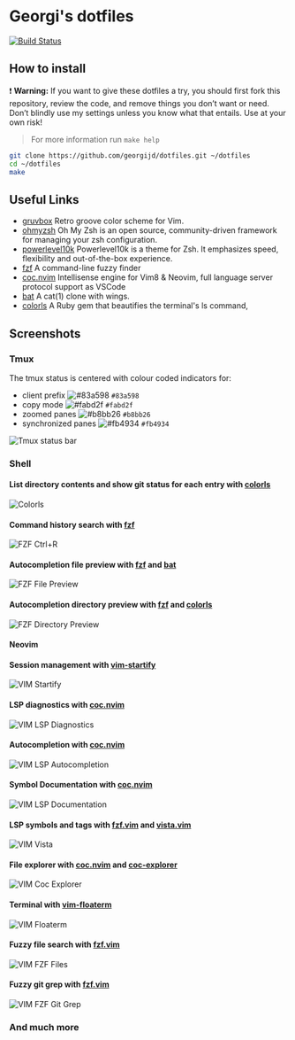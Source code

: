 # Georgi's dotfiles

[![Build Status](https://img.shields.io/travis/com/georgijd/dotfiles.svg?style=for-the-badge&logo=travis)](https://travis-ci.com/georgijd/dotfiles)

## How to install

 :exclamation: **Warning:** If you want to give these dotfiles a try, you
 should first fork this repository, review the code, and remove things you
 don’t want or need. Don’t blindly use my settings unless you know what that
 entails. Use at your own risk!

> For more information run `make help`

```bash
git clone https://github.com/georgijd/dotfiles.git ~/dotfiles
cd ~/dotfiles
make
```

## Useful Links

* [gruvbox] Retro groove color scheme for Vim.
* [ohmyzsh] Oh My Zsh is an open source, community-driven
framework for managing your zsh configuration.
* [powerlevel10k] Powerlevel10k is a theme for Zsh. It emphasizes speed,
flexibility and out-of-the-box experience.
* [fzf] A command-line fuzzy finder
* [coc.nvim] Intellisense engine for Vim8 & Neovim, full language server
protocol support as VSCode
* [bat] A cat(1) clone with wings.
* [colorls] A Ruby gem that beautifies the terminal's ls command,

## Screenshots

### Tmux

The tmux status is centered with colour coded indicators for:

* client prefix ![#83a598](https://via.placeholder.com/15/83a598?text=+) `#83a598`
* copy mode ![#fabd2f](https://via.placeholder.com/15/fabd2f?text=+) `#fabd2f`
* zoomed panes ![#b8bb26](https://via.placeholder.com/15/b8bb26?text=+) `#b8bb26`
* synchronized panes ![#fb4934](https://via.placeholder.com/15/fb4934?text=+) `#fb4934`

![Tmux status bar](screenshots/tmux-status-bar.png)

### Shell

#### List directory contents and show git status for each entry with [colorls]

![Colorls](screenshots/colors-with-git-status.png)

#### Command history search with [fzf]

![FZF Ctrl+R](screenshots/fzf-ctrl-r.png)

#### Autocompletion file preview with [fzf] and [bat]

![FZF File Preview](screenshots/fzf-tab-file-preview.png)

#### Autocompletion directory preview with [fzf] and [colorls]

![FZF Directory Preview](screenshots/fzf-tab-directory-preview.png)

#### Neovim

#### Session management with [vim-startify]

![VIM Startify](screenshots/vim-startify.png)

#### LSP diagnostics with [coc.nvim]

![VIM LSP Diagnostics](screenshots/vim-cocnvim-diagnostics.png)

#### Autocompletion with [coc.nvim]

![VIM LSP Autocompletion](screenshots/vim-cocnvim-autocompletion-with-docs.png)

#### Symbol Documentation with [coc.nvim]

![VIM LSP Documentation](screenshots/vim-cocnvim-hover-doc.png)

#### LSP symbols and tags with [fzf.vim] and [vista.vim]

![VIM Vista](screenshots/vim-vista.png)

#### File explorer with [coc.nvim] and [coc-explorer]

![VIM Coc Explorer](screenshots/vim-coc-explorer.png)

#### Terminal with [vim-floaterm]

![VIM Floaterm](screenshots/vim-floaterm.png)

#### Fuzzy file search with [fzf.vim]

![VIM FZF Files](screenshots/vim-fzf-files.png)

#### Fuzzy git grep with [fzf.vim]

![VIM FZF Git Grep](screenshots/vim-fzf-git-grep.png)

### And much more

[bat]: https://github.com/sharkdp/bat "Bat"
[coc-explorer]: https://github.com/weirongxu/coc-explorer "Coc Explorer"
[coc.nvim]: https://github.com/neoclide/coc.nvim "Conquer of Completion"
[colorls]: https://github.com/athityakumar/colorls "Colorls"
[fzf.vim]: https://github.com/junegunn/fzf.vim "FZF Vim"
[fzf]: https://github.com/junegunn/fzf "FZF"
[gruvbox]: https://github.com/morhetz/gruvbox "Gruvbox"
[ohmyzsh]: https://github.com/ohmyzsh/ohmyzsh "Oh My Zsh"
[powerlevel10k]: https://github.com/romkatv/powerlevel10k "Powerlevel10k"
[vim-floaterm]: https://github.com/voldikss/vim-floaterm "VIM Floaterm"
[vim-startify]: https://github.com/mhinz/vim-startify "VIM Startify"
[vista.vim]: https://github.com/liuchengxu/vista.vim "Vista Vim"
